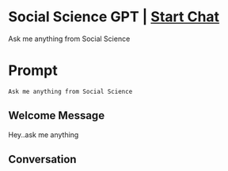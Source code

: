 

# Social Science GPT | [Start Chat](https://gptcall.net/chat.html?data=%7B%22contact%22%3A%7B%22id%22%3A%22cMLsybKKfw607V_9lSH5s%22%2C%22flow%22%3Atrue%7D%7D)
Ask me anything from Social Science

# Prompt

```
Ask me anything from Social Science
```

## Welcome Message
Hey..ask me anything

## Conversation



